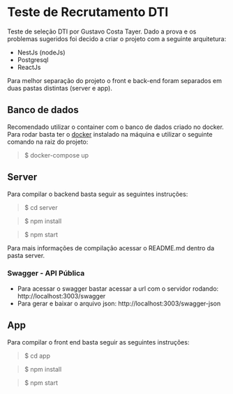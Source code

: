 # Teste de Recrutamento DTI 
Teste de seleção DTI por Gustavo Costa Tayer. 
Dado a prova e os problemas sugeridos foi decido a criar o projeto com a seguinte arquitetura:
- NestJs (nodeJs)
- Postgresql
- ReactJs

Para melhor separação do projeto o front e back-end foram separados em duas pastas distintas (server e app).

## Banco de dados
Recomendado utilizar o container com o banco de dados criado no docker. Para rodar basta ter o [docker](https://www.docker.com/get-started) instalado na máquina e utilizar o seguinte comando na raiz do projeto:

> $ docker-compose up

## Server

Para compilar o backend basta seguir as seguintes instruções:

>$ cd server 

> $ npm install

> $ npm start

Para mais informações de compilação acessar o README.md dentro da pasta server.

### Swagger - API Pública
- Para acessar o swagger bastar acessar a url com o servidor rodando: http://localhost:3003/swagger
- Para gerar e baixar o arquivo json: http://localhost:3003/swagger-json

## App
Para compilar o front end basta seguir as seguintes instruções:

> $ cd app

> $ npm install

> $ npm start